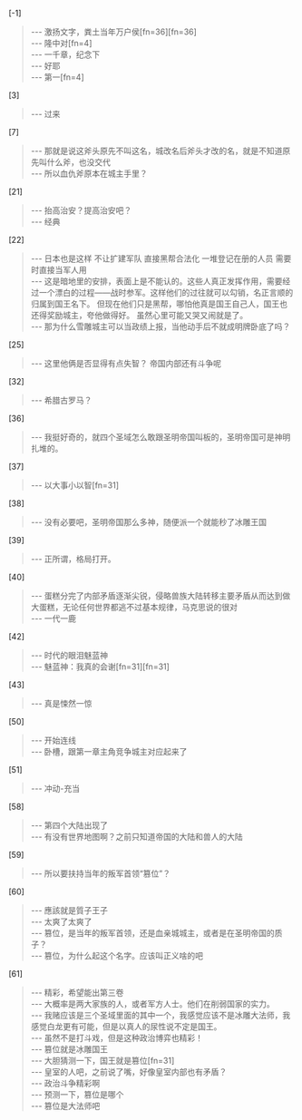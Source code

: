 
[-1] 
>--- 激扬文字，粪土当年万户侯[fn=36][fn=36]<br>
>--- 隆中对[fn=4]<br>
>--- 一千章，纪念下<br>
>--- 好耶<br>
>--- 第一[fn=4]<br>

[3] 
>--- 过来<br>

[7] 
>--- 那就是说这斧头原先不叫这名，城改名后斧头才改的名，就是不知道原先叫什么斧，也没交代<br>
>--- 所以血仇斧原本在城主手里？<br>

[21] 
>--- 抬高治安？提高治安吧？<br>
>--- 经典<br>

[22] 
>--- 日本也是这样 不让扩建军队 直接黑帮合法化 一堆登记在册的人员  需要时直接当军人用<br>
>--- 这是暗地里的安排，表面上是不能认的。这些人真正发挥作用，需要经过一个漂白的过程——战时参军。这样他们的过往就可以勾销，名正言顺的归属到国王名下。
但现在他们只是黑帮，哪怕他真是国王自己人，国王也还得奖励城主，夸他做得好。
虽然心里可能又哭又闹就是了。<br>
>--- 那为什么雪雕城主可以当政绩上报，当他动手后不就成明牌卧底了吗？<br>

[25] 
>--- 这里他俩是否显得有点失智？
帝国内部还有斗争呢<br>

[32] 
>--- 希腊古罗马？<br>

[36] 
>--- 我挺好奇的，就四个圣域怎么敢跟圣明帝国叫板的，圣明帝国可是神明扎堆的。<br>

[37] 
>--- 以大事小以智[fn=31]<br>

[38] 
>--- 没有必要吧，圣明帝国那么多神，随便派一个就能秒了冰雕王国<br>

[39] 
>--- 正所谓，格局打开。<br>

[40] 
>--- 蛋糕分完了内部矛盾逐渐尖锐，侵略兽族大陆转移主要矛盾从而达到做大蛋糕，无论任何世界都逃不过基本规律，马克思说的很对<br>
>--- 一代一鹿<br>

[42] 
>--- 时代的眼泪魅蓝神<br>
>--- 魅蓝神：我真的会谢[fn=31][fn=31]<br>

[43] 
>--- 真是悚然一惊<br>

[50] 
>--- 开始连线<br>
>--- 卧槽，跟第一章主角竞争城主对应起来了<br>

[51] 
>--- 冲动-充当<br>

[58] 
>--- 第四个大陆出现了<br>
>--- 有没有世界地图啊？之前只知道帝国的大陆和兽人的大陆<br>

[59] 
>--- 所以要扶持当年的叛军首领“篡位”？<br>

[60] 
>--- 應該就是質子王子<br>
>--- 太爽了太爽了<br>
>--- 篡位，是当年的叛军首领，还是血亲城城主，或者是在圣明帝国的质子？<br>
>--- 篡位，为什么起这个名字。应该叫正义啥的吧<br>

[61] 
>--- 精彩，希望能出第三卷<br>
>--- 大概率是两大家族的人，或者军方人士。他们在削弱国家的实力。<br>
>--- 我赌应该是三个圣域里面的其中一个，我感觉应该不是冰雕大法师，我感觉白龙更有可能，但是以真人的尿性说不定是国王。<br>
>--- 虽然不是打斗戏，但是这种政治博弈也精彩！<br>
>--- 篡位就是冰雕国王<br>
>--- 大胆猜测一下，国王就是篡位[fn=31]<br>
>--- 皇室的人吧，之前说了嘴，好像皇室内部也有矛盾？<br>
>--- 政治斗争精彩啊<br>
>--- 预测一下，篡位是哪个<br>
>--- 篡位是大法师吧<br>
